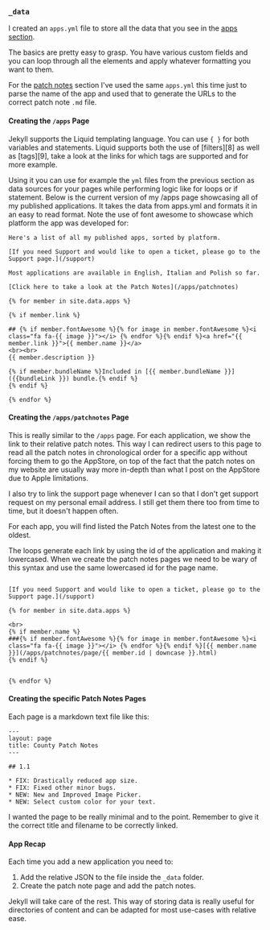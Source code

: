### `_data`

I created an `apps.yml` file to store all the data that you see in the [apps section](/apps).

The basics are pretty easy to grasp. You have various custom fields and you can loop through all the elements and apply whatever formatting you want to them.

For the [patch notes](/apps/patchnotes) section I've used the same `apps.yml` this time just to parse the name of the app and used that to generate the URLs to the correct patch note `.md` file.


#### Creating the `/apps` Page

Jekyll supports the Liquid templating language. You can use `{ }` for both variables and statements. Liquid supports both the use of [filters][8] as well as [tags][9], take a look at the links for which tags are supported and for more example.

Using it you can use for example the `yml` files from the previous section as data sources for your pages while performing logic like for loops or if statement. Below is the current version of my /apps page showcasing all of my published applications. It takes the data from apps.yml and formats it in an easy to read format. Note the use of font awesome to showcase which platform the app was developed for:

```
Here's a list of all my published apps, sorted by platform.

[If you need Support and would like to open a ticket, please go to the Support page.](/support)

Most applications are available in English, Italian and Polish so far.

[Click here to take a look at the Patch Notes](/apps/patchnotes)

{% for member in site.data.apps %}

{% if member.link %}

## {% if member.fontAwesome %}{% for image in member.fontAwesome %}<i class="fa fa-{{ image }}"></i> {% endfor %}{% endif %}<a href="{{ member.link }}">{{ member.name }}</a>
<br><br>
{{ member.description }}

{% if member.bundleName %}Included in [{{ member.bundleName }}]({{bundleLink }}) bundle.{% endif %}
{% endif %}

{% endfor %}
```

<!-- ---- end part 18 ---- -->
<!-- part 19 published 2019-06-02 -->

#### Creating the `/apps/patchnotes` Page

This is really similar to the `/apps` page. For each application, we show the link to their relative patch notes. This way I can redirect users to this page to read all the patch notes in chronological order for a specific app without forcing them to go the AppStore, on top of the fact that the patch notes on my website are usually way more in-depth than what I post on the AppStore due to Apple limitations.

I also try to link the support page whenever I can so that I don't get support request on my personal email address. I still get them there too from time to time, but it doesn't happen often.

For each app, you will find listed the Patch Notes from the latest one to the oldest.

The loops generate each link by using the id of the application and making it lowercased. When we create the patch notes pages we need to be wary of this syntax and use the same lowercased id for the page name.

```

[If you need Support and would like to open a ticket, please go to the Support page.](/support)

{% for member in site.data.apps %}

<br>
{% if member.name %}
###{% if member.fontAwesome %}{% for image in member.fontAwesome %}<i class="fa fa-{{ image }}"></i> {% endfor %}{% endif %}[{{ member.name }}](/apps/patchnotes/page/{{ member.id | downcase }}.html)
{% endif %}


{% endfor %}

```

#### Creating the specific Patch Notes Pages

Each page is a markdown text file like this:

```
---
layout: page
title: County Patch Notes
---

## 1.1

* FIX: Drastically reduced app size.
* FIX: Fixed other minor bugs.
* NEW: New and Improved Image Picker.
* NEW: Select custom color for your text.
```

I wanted the page to be really minimal and to the point. Remember to give it the correct title and filename to be correctly linked.

#### App Recap

Each time you add a new application you need to:

1. Add the relative JSON to the file inside the `_data` folder.
2. Create the patch note page and add the patch notes.

Jekyll will take care of the rest. This way of storing data is really useful for directories of content and can be adapted for most use-cases with relative ease.
